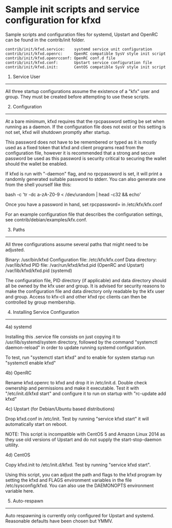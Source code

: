 Sample init scripts and service configuration for kfxd
==========================================================

Sample scripts and configuration files for systemd, Upstart and OpenRC
can be found in the contrib/init folder.

    contrib/init/kfxd.service:    systemd service unit configuration
    contrib/init/kfxd.openrc:     OpenRC compatible SysV style init script
    contrib/init/kfxd.openrcconf: OpenRC conf.d file
    contrib/init/kfxd.conf:       Upstart service configuration file
    contrib/init/kfxd.init:       CentOS compatible SysV style init script

1. Service User
---------------------------------

All three startup configurations assume the existence of a "kfx" user
and group.  They must be created before attempting to use these scripts.

2. Configuration
---------------------------------

At a bare minimum, kfxd requires that the rpcpassword setting be set
when running as a daemon.  If the configuration file does not exist or this
setting is not set, kfxd will shutdown promptly after startup.

This password does not have to be remembered or typed as it is mostly used
as a fixed token that kfxd and client programs read from the configuration
file, however it is recommended that a strong and secure password be used
as this password is security critical to securing the wallet should the
wallet be enabled.

If kfxd is run with "-daemon" flag, and no rpcpassword is set, it will
print a randomly generated suitable password to stderr.  You can also
generate one from the shell yourself like this:

bash -c 'tr -dc a-zA-Z0-9 < /dev/urandom | head -c32 && echo'

Once you have a password in hand, set rpcpassword= in /etc/kfx/kfx.conf

For an example configuration file that describes the configuration settings,
see contrib/debian/examples/kfx.conf.

3. Paths
---------------------------------

All three configurations assume several paths that might need to be adjusted.

Binary:              /usr/bin/kfxd
Configuration file:  /etc/kfx/kfx.conf
Data directory:      /var/lib/kfxd
PID file:            /var/run/kfxd/kfxd.pid (OpenRC and Upstart)
                     /var/lib/kfxd/kfxd.pid (systemd)

The configuration file, PID directory (if applicable) and data directory
should all be owned by the kfx user and group.  It is advised for security
reasons to make the configuration file and data directory only readable by the
kfx user and group.  Access to kfx-cli and other kfxd rpc clients
can then be controlled by group membership.

4. Installing Service Configuration
-----------------------------------

4a) systemd

Installing this .service file consists on just copying it to
/usr/lib/systemd/system directory, followed by the command
"systemctl daemon-reload" in order to update running systemd configuration.

To test, run "systemctl start kfxd" and to enable for system startup run
"systemctl enable kfxd"

4b) OpenRC

Rename kfxd.openrc to kfxd and drop it in /etc/init.d.  Double
check ownership and permissions and make it executable.  Test it with
"/etc/init.d/kfxd start" and configure it to run on startup with
"rc-update add kfxd"

4c) Upstart (for Debian/Ubuntu based distributions)

Drop kfxd.conf in /etc/init.  Test by running "service kfxd start"
it will automatically start on reboot.

NOTE: This script is incompatible with CentOS 5 and Amazon Linux 2014 as they
use old versions of Upstart and do not supply the start-stop-daemon uitility.

4d) CentOS

Copy kfxd.init to /etc/init.d/kfxd. Test by running "service kfxd start".

Using this script, you can adjust the path and flags to the kfxd program by
setting the kfxd and FLAGS environment variables in the file
/etc/sysconfig/kfxd. You can also use the DAEMONOPTS environment variable here.

5. Auto-respawn
-----------------------------------

Auto respawning is currently only configured for Upstart and systemd.
Reasonable defaults have been chosen but YMMV.
